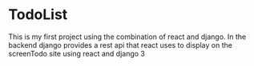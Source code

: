 # TodoList
This is my first project using the combination of react and django.
In the backend django provides a rest api that react uses to display on the screenTodo site using react and django
3
